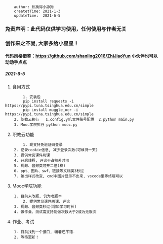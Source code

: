 ```
    author: 热狗得小舔狗
    createtTime: 2021-1-3
    updateTime:  2021-6-5
```

### 免责声明：此代码仅供学习使用，任何使用与作者无关

### 创作来之不易, 大家多给小星星！ 

#### 代码风格借鉴：https://github.com/shanling2016/ZhiJiaoYun 小伙伴也可以动动手点点

##### 2021-6-5
1. 食用方式
```
        1. 安装包 
		pip install requests -i https://pypi.tuna.tsinghua.edu.cn/simple
		pip install muggle_ocr -i https://pypi.tuna.tsinghua.edu.cn/simple
	2. 职教云执行   1.config.yml文件账号配置  2.python main.py
	3. Mooc学院执行 python mooc.py
``` 

2. 职教云功能
```
        1. 现支持免验证码登录
	2. 记录cookie信息, 减少登录次数(可维持一天)
	3. 提供常见课件刷课
	4. 开启线程, 评论不占额外时间
	5. 视频、音频类可开二倍(稳)
	6. ppt、图片、swf、链接等文档类3秒过
	7. 输出样式改变, cmd中图片显示不出来, vscode里等终端可以
```

3. Mooc学院功能
```
	1. 目前未改版, 仍为老版本
        2. 提供常见课件刷课、评论
	3. 视频、音频类秒过(增加学习时长)
	4. 做作业、测试需支持能做次数大于2或为无限次
```

4. 作业、考试
```
	1. 目前找到一个接口, 嚼着还不错.
	2. 等待更新！
```

